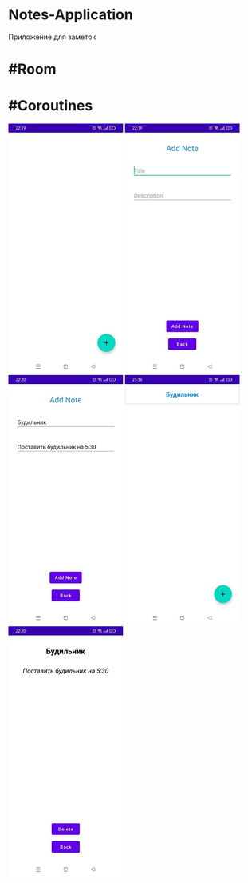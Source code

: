 # Notes-Application
Приложение для заметок
# #Room
# #Coroutines

![Скриншот приложения](https://github.com/FrikoGad/Notes-Application/raw/main/screenshots/1.png)  ![Скриншот приложения](https://github.com/FrikoGad/Notes-Application/raw/main/screenshots/2.png)  ![Скриншот приложения](https://github.com/FrikoGad/Notes-Application/raw/main/screenshots/3.png)  ![Скриншот приложения](https://github.com/FrikoGad/Notes-Application/raw/main/screenshots/4.png)  ![Скриншот приложения](https://github.com/FrikoGad/Notes-Application/raw/main/screenshots/5.png)
